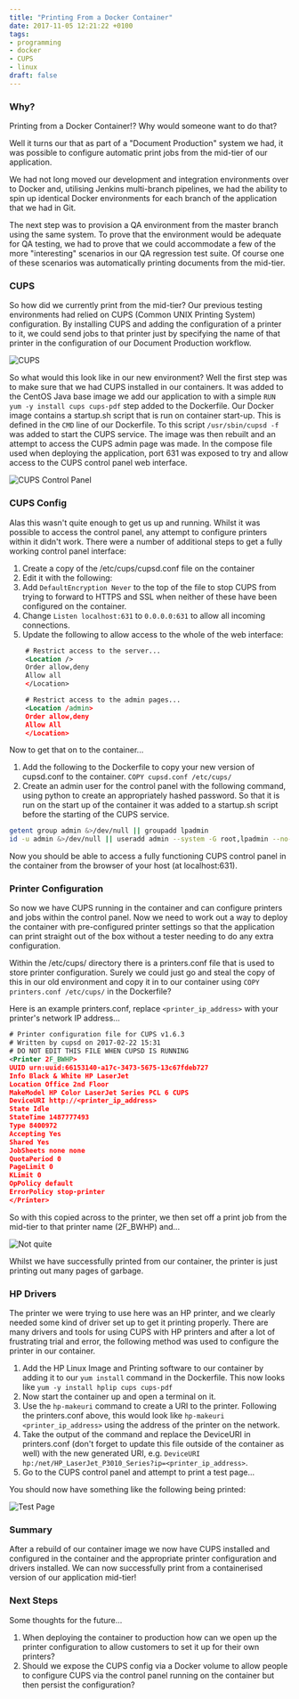 ```yaml
---
title: "Printing From a Docker Container"
date: 2017-11-05 12:21:22 +0100
tags:
- programming
- docker
- CUPS
- linux
draft: false
---
```

### Why?

Printing from a Docker Container!? Why would someone want to do that?
<!--more-->
Well it turns our that as part of a "Document Production" system we had, it was possible to configure automatic print jobs from the mid-tier of our application.

We had not long moved our development and integration environments over to Docker and, utilising Jenkins multi-branch pipelines, we had the ability to spin up identical Docker environments for each branch of the application that we had in Git.

The next step was to provision a QA environment from the master branch using the same system. To prove that the environment would be adequate for QA testing, we had to prove that we could accommodate a few of the more "interesting" scenarios in our QA regression test suite. Of course one of these scenarios was automatically printing documents from the mid-tier.

### CUPS

So how did we currently print from the mid-tier? Our previous testing environments had relied on CUPS (Common UNIX Printing System) configuration. By installing CUPS and adding the configuration of a printer to it, we could send jobs to that printer just by specifying the name of that printer in the configuration of our Document Production workflow.

![CUPS](/img/cups_logo.png)

So what would this look like in our new environment? Well the first step was to make sure that we had CUPS installed in our containers. It was added to the CentOS Java base image we add our application to with a simple `RUN yum -y install cups cups-pdf` step added to the Dockerfile. Our Docker image contains a startup.sh script that is run on container start-up. This is defined in the `CMD` line  of our Dockerfile. To this script `/usr/sbin/cupsd -f` was added to start the CUPS service. The image was then rebuilt and an attempt to access the CUPS admin page was made. In the compose file used when deploying the application, port 631 was exposed to try and allow access to the CUPS control panel web interface. 

![CUPS Control Panel](/img/cups-cfg.gif)

### CUPS Config

Alas this wasn't quite enough to get us up and running. Whilst it was possible to access the control panel, any attempt to configure printers within it didn't work. There were a number of additional steps to get a fully working control panel interface:

1. Create a copy of the /etc/cups/cupsd.conf file on the container
2. Edit it with the following:
3. Add `DefaultEncryption Never` to the top of the file to stop CUPS from trying to forward to HTTPS and SSL when neither of these have been configured on the container.
4. Change `Listen localhost:631` to `0.0.0.0:631` to allow all incoming connections.
5. Update the following to allow access to the whole of the web interface:

```xml
    # Restrict access to the server...
    <Location />
    Order allow,deny
    Allow all
    </Location>

    # Restrict access to the admin pages...
    <Location /admin>
    Order allow,deny
    Allow All
    </Location>
```

Now to get that on to the container...

1. Add the following to the Dockerfile to copy your new version of cupsd.conf to the container. `COPY cupsd.conf /etc/cups/`
2. Create an admin user for the control panel with the following command, using python to create an appropriately hashed password. So that it is run on the start up of the container it was added to a startup.sh script before the starting of the CUPS service.

```bash
getent group admin &>/dev/null || groupadd lpadmin
id -u admin &>/dev/null || useradd admin --system -G root,lpadmin --no-create-home --pasword $(python -c 'import crypt; print(crypt.crypt("admin", crypt.mksalt(crypt.METHOD_SHA512)))')
```

Now you should be able to access a fully functioning CUPS control panel in the container from the browser of your host (at localhost:631).

### Printer Configuration

So now we have CUPS running in the container and can configure printers and jobs within the control panel. Now we need to work out a way to deploy the container with pre-configured printer settings so that the application can print straight out of the box without a tester needing to do any extra configuration.

Within the /etc/cups/ directory there is a printers.conf file that is used to store printer configuration. Surely we could just go and steal the copy of this in our old environment and copy it in to our container using `COPY printers.conf /etc/cups/` in the Dockerfile?

Here is an example printers.conf, replace `<printer_ip_address>` with your printer's network IP address...

```xml
# Printer configuration file for CUPS v1.6.3
# Written by cupsd on 2017-02-22 15:31
# DO NOT EDIT THIS FILE WHEN CUPSD IS RUNNING
<Printer 2F_BWHP>
UUID urn:uuid:66153140-a17c-3473-5675-13c67fdeb727
Info Black & White HP LaserJet
Location Office 2nd Floor
MakeModel HP Color LaserJet Series PCL 6 CUPS
DeviceURI http://<printer_ip_address> 
State Idle
StateTime 1487777493
Type 8400972
Accepting Yes
Shared Yes
JobSheets none none
QuotaPeriod 0
PageLimit 0
KLimit 0
OpPolicy default
ErrorPolicy stop-printer
</Printer>
```

So with this copied across to the printer, we then set off a print job from the mid-tier to that printer name (2F_BWHP) and...

![Not quite](/img/printer_garbage.jpg)

Whilst we have successfully printed from our container, the printer is just printing out many pages of garbage.

### HP Drivers

The printer we were trying to use here was an HP printer, and we clearly needed some kind of driver set up to get it printing properly. There are many drivers and tools for using CUPS with HP printers and after a lot of frustrating trial and error, the following method was used to configure the printer in our container.

1. Add the HP Linux Image and Printing software to our container by adding it to our `yum install` command in the Dockerfile. This now looks like `yum -y install hplip cups cups-pdf`
2. Now start the container up and open a terminal on it.
3. Use the `hp-makeuri` command to create a URI to the printer. Following the printers.conf above, this would look like `hp-makeuri <printer_ip_address>` using the address of the printer on the network.
4. Take the output of the command and replace the DeviceURI in printers.conf (don't forget to update this file outside of the container as well) with the new generated URI, e.g. `DeviceURI hp:/net/HP_LaserJet_P3010_Series?ip=<printer_ip_address>`.
5. Go to the CUPS control panel and attempt to print a test page...

You should now have something like the following being printed:

![Test Page](/img/example-test-page.png)

### Summary

After a rebuild of our container image we now have CUPS installed and configured in the container and the appropriate printer configuration and drivers installed. We can now successfully print from a containerised version of our application mid-tier!

### Next Steps

Some thoughts for the future...

1. When deploying the container to production how can we open up the printer configuration to allow customers to set it up for their own printers?
2. Should we expose the CUPS config via a Docker volume to allow people to configure CUPS via the control panel running on the container but then persist the configuration?
